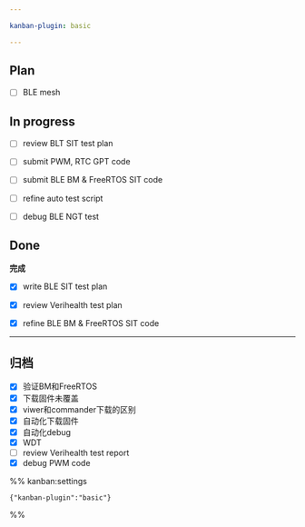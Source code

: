 ```yaml
---

kanban-plugin: basic

---
```


## Plan

- [ ] BLE mesh


## In progress

- [ ] review BLT SIT test plan
- [ ] submit PWM, RTC GPT code
- [ ] submit BLE BM & FreeRTOS SIT code
- [ ] refine auto test script
- [ ] debug BLE  NGT test


## Done

**完成**
- [x] write BLE SIT test plan
- [x] review  Verihealth test plan
- [x] refine BLE BM & FreeRTOS SIT code


***

## 归档

- [x] 验证BM和FreeRTOS
- [x] 下载固件未覆盖
- [x] viwer和commander下载的区别
- [x] 自动化下载固件
- [x] 自动化debug
- [x] WDT
- [ ] review Verihealth test report
- [x] debug PWM code

%% kanban:settings
```
{"kanban-plugin":"basic"}
```
%%